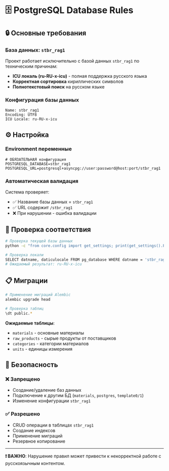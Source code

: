 # 🗄️ PostgreSQL Database Rules

## 🔒 Основные требования

### База данных: `stbr_rag1`
Проект работает исключительно с базой данных `stbr_rag1` по техническим причинам:

- **ICU локаль (ru-RU-x-icu)** - полная поддержка русского языка
- **Корректная сортировка** кириллических символов
- **Полнотекстовый поиск** на русском языке

### Конфигурация базы данных
```
Name: stbr_rag1
Encoding: UTF8
ICU Locale: ru-RU-x-icu
```

## ⚙️ Настройка

### Environment переменные
```env
# ОБЯЗАТЕЛЬНАЯ конфигурация
POSTGRESQL_DATABASE=stbr_rag1
POSTGRESQL_URL=postgresql+asyncpg://user:password@host:port/stbr_rag1
```

### Автоматическая валидация
Система проверяет:
- ✅ Название базы данных = `stbr_rag1`
- ✅ URL содержит `/stbr_rag1`
- ❌ При нарушении - ошибка валидации

## 🔧 Проверка соответствия

```bash
# Проверка текущей базы данных
python -c "from core.config import get_settings; print(get_settings().POSTGRESQL_DATABASE)"

# Проверка локали
SELECT datname, daticulocale FROM pg_database WHERE datname = 'stbr_rag1';
# Ожидаемый результат: ru-RU-x-icu
```

## 📋 Миграции

```bash
# Применение миграций Alembic
alembic upgrade head

# Проверка таблиц
\dt public.*
```

**Ожидаемые таблицы**:
- `materials` - основные материалы
- `raw_products` - сырые продукты от поставщиков
- `categories` - категории материалов
- `units` - единицы измерения

## 🚨 Безопасность

### ❌ Запрещено
- Создание/удаление баз данных
- Подключение к другим БД (`materials`, `postgres`, `template0/1`)
- Изменение конфигурации `stbr_rag1`

### ✅ Разрешено
- CRUD операции в таблицах `stbr_rag1`
- Создание индексов
- Применение миграций
- Резервное копирование

---

**❗ ВАЖНО**: Нарушение правил может привести к некорректной работе с русскоязычным контентом. 